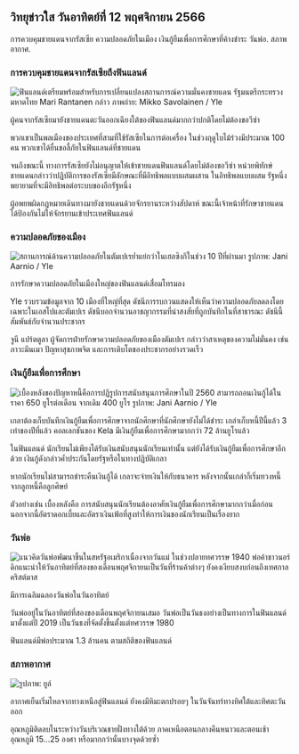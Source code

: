 ## วิทยุข่าวใส วันอาทิตย์ที่ 12 พฤศจิกายน 2566

การควบคุมชายแดนจากรัสเซีย ความปลอดภัยในเมือง เงินกู้ยืมเพื่อการศึกษาที่ค้างชำระ วันพ่อ. สภาพอากาศ.

### การควบคุมชายแดนจากรัสเซียถึงฟินแลนด์

![ฟินแลนด์เตรียมพร้อมสำหรับการเปลี่ยนแปลงสถานการณ์ความมั่นคงชายแดน รัฐมนตรีกระทรวงมหาดไทย Mari Rantanen กล่าว ภาพถ่าย: Mikko Savolainen / Yle](https://images.cdn.yle.fi/image/upload/c_crop,h_2720,w_4836,x_0,y_450/ar_1.7777777777777777,c_fill,g_faces,h_675,w_1200/dpr_1.0/q_auto:eco/f_auto/fl_lossy/v1695988171/39-11790926516b884859ee)

ผู้คนจากรัสเซียมายังชายแดนตะวันออกเฉียงใต้ของฟินแลนด์มากกว่าปกติโดยไม่ต้องขอวีซ่า

พวกเขาเป็นพลเมืองของประเทศที่สามที่ใช้รัสเซียในการต่อเครื่อง ในช่วงฤดูใบไม้ร่วงมีประมาณ 100 คน พวกเขาได้ยื่นขอลี้ภัยในฟินแลนด์ที่ชายแดน

จนถึงขณะนี้ ทางการรัสเซียยังไม่อนุญาตให้เข้าชายแดนฟินแลนด์โดยไม่ต้องขอวีซ่า หน่วยพิทักษ์ชายแดนกล่าวว่าปฏิบัติการของรัสเซียมีลักษณะที่มีอิทธิพลแบบผสมผสาน ในอิทธิพลแบบผสม รัฐหนึ่งพยายามที่จะมีอิทธิพลต่อระบบของอีกรัฐหนึ่ง

ผู้อพยพผิดกฎหมายเดินทางมายังชายแดนด้วยจักรยานระหว่างสัปดาห์ ขณะนี้เจ้าหน้าที่รักษาชายแดนได้ป้องกันไม่ให้จักรยานเข้าประเทศฟินแลนด์

### ความปลอดภัยของเมือง

![สถานการณ์ด้านความปลอดภัยในตัมเปเรย่ำแย่กว่าในเฮลซิงกิในช่วง 10 ปีที่ผ่านมา รูปภาพ: Jani Aarnio / Yle](https://images.cdn.yle.fi/image/upload/c_crop,h_2687,w_4777,x_1,y_258/ar_1.7777777777777777,c_fill,g_faces,h_675,w_1200/dpr_1.0/q_auto:eco/f_auto/fl_lossy/v1699517677/39-1197321654a95de6dbe7)

การรักษาความปลอดภัยในเมืองใหญ่ของฟินแลนด์เสื่อมโทรมลง

Yle รวบรวมข้อมูลจาก 10 เมืองที่ใหญ่ที่สุด ดัชนีการรบกวนแสดงให้เห็นว่าความปลอดภัยลดลงโดยเฉพาะในเอสโปและตัมเปเร ดัชนีบอกจำนวนอาชญากรรมที่น่าสงสัยที่ถูกบันทึกในที่สาธารณะ ดัชนีนี้สัมพันธ์กับจำนวนประชากร

จูนี แปร์ตตูลา ผู้จัดการฝ่ายรักษาความปลอดภัยของเมืองตัมเปเร กล่าวว่าสาเหตุของความไม่มั่นคง เช่น ภาวะมึนเมา ปัญหาสุขภาพจิต และการเติบโตของประชากรอย่างรวดเร็ว

### เงินกู้ยืมเพื่อการศึกษา

![เบื้องหลังของปัญหาหนี้คือการปฏิรูปการสนับสนุนการศึกษาในปี 2560 สามารถถอนเงินกู้ได้ในราคา 650 ยูโรต่อเดือน จากเดิม 400 ยูโร รูปภาพ: Jani Aarnio / Yle](https://images.cdn.yle.fi/image/upload/c_crop,h_3078,w_5472,x_0,y_557/ar_1.7777777777777777,c_fill,g_faces,h_675,w_1200/dpr_1.0/q_auto:eco/f_auto/fl_lossy/v1694583672/39-1171262650149d3dfd0c)

เกลาต้องเก็บบันทึกเงินกู้ยืมเพื่อการศึกษาจากนักศึกษาที่นักศึกษายังไม่ได้ชำระ เกล่าเก็บหนี้ปีนี้แล้ว 3 เท่าของปีที่แล้ว คอลเลกชันของ Kela มีเงินกู้ยืมเพื่อการศึกษามากกว่า 72 ล้านยูโรแล้ว

ในฟินแลนด์ นักเรียนไม่เพียงได้รับเงินสนับสนุนนักเรียนเท่านั้น แต่ยังได้รับเงินกู้ยืมเพื่อการศึกษาอีกด้วย เงินกู้ดังกล่าวค้ำประกันโดยรัฐหรือในทางปฏิบัติเกลา

หากนักเรียนไม่สามารถชำระคืนเงินกู้ได้ เกลาจะจ่ายเงินให้กับธนาคาร หลังจากนั้นเกล่าก็เริ่มทวงหนี้จากลูกหนี้คือลูกศิษย์

ตัวอย่างเช่น เบื้องหลังคือ การสนับสนุนนักเรียนต้องอาศัยเงินกู้ยืมเพื่อการศึกษามากกว่าเมื่อก่อน นอกจากนี้อัตราดอกเบี้ยและอัตราเงินเฟ้อที่สูงทำให้การเงินของนักเรียนเป็นเรื่องยาก

### วันพ่อ

![แนวคิดวันพ่อพัฒนาขึ้นในสหรัฐอเมริกาเนื่องจากวันแม่ ในช่วงปลายทศวรรษ 1940 พ่อค้าชาวนอร์ดิกแนะนำให้วันอาทิตย์ที่สองของเดือนพฤศจิกายนเป็นวันที่ร้านค้าต่างๆ ยังคงเงียบสงบก่อนถึงเทศกาลคริสต์มาส](https://images.cdn.yle.fi/image/upload/c_crop,h_360,w_640,x_0,y_0/ar_1.7777777777777777,c_fill,g_faces,h_675,w_1200/dpr_1.0/q_auto:eco/f_auto/fl_lossy/v1510307500/39-4421515a057677df668)

มีการเฉลิมฉลองวันพ่อในวันอาทิตย์

วันพ่ออยู่ในวันอาทิตย์ที่สองของเดือนพฤศจิกายนเสมอ วันพ่อเป็นวันธงอย่างเป็นทางการในฟินแลนด์มาตั้งแต่ปี 2019 เป็นวันธงที่จัดตั้งขึ้นตั้งแต่ทศวรรษ 1980

ฟินแลนด์มีพ่อประมาณ 1.3 ล้านคน ตามสถิติของฟินแลนด์

### สภาพอากาศ

![ รูปภาพ: ยูล์](https://images.cdn.yle.fi/image/upload/c_crop,h_1080,w_1919,x_0,y_0/ar_1.7777777777777777,c_fill,g_faces,h_675,w_1200/dpr_1.0/q_auto:eco/f_auto/fl_lossy/v1699803736/39-11995176550f22164d93)

อากาศเย็นเริ่มไหลจากทางเหนือสู่ฟินแลนด์ ยังคงมีหิมะตกปรอยๆ ในวันจันทร์ทางทิศใต้และทิศตะวันออก

อุณหภูมิติดลบในระหว่างวันบริเวณชายฝั่งทางใต้ด้วย ภาคเหนือตอนกลางคืนหนาวและตอนเช้าอุณหภูมิ 15\...25 องศา หรือมากกว่านั้นบางจุดด้วยซ้ำ
